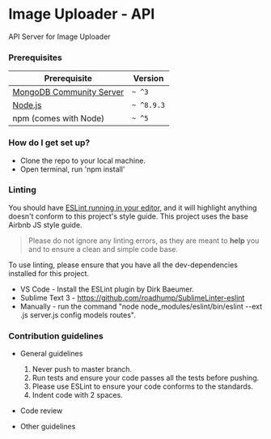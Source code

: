 # Image Uploader - API #

API Server for Image Uploader

### Prerequisites

| Prerequisite                                | Version |
| ------------------------------------------- | ------- |
| [MongoDB Community Server](https://docs.mongodb.com/manual/administration/install-community/) | `~ ^3`  |
| [Node.js](http://nodejs.org)                | `~ ^8.9.3`  |
| npm (comes with Node)                       | `~ ^5`  |

### How do I get set up? ###

* Clone the repo to your local machine.
* Open terminal, run 'npm install'

### Linting ###

You should have [ESLint running in your editor](http://eslint.org/docs/user-guide/integrations.html), and it will highlight anything doesn't conform to this project's style guide. This project uses the base Airbnb JS style guide.

> Please do not ignore any linting errors, as they are meant to **help** you and to ensure a clean and simple code base.

To use linting, please ensure that you have all the dev-dependencies installed for this project.
* VS Code - Install the ESLint plugin by Dirk Baeumer.
* Sublime Text 3 - https://github.com/roadhump/SublimeLinter-eslint
* Manually - run the command "node node_modules/eslint/bin/eslint --ext .js server.js config models routes".

### Contribution guidelines ###

* General guidelines
  1. Never push to master branch.
  2. Run tests and ensure your code passes all the tests before pushing.
  3. Please use ESLint to ensure your code conforms to the standards.
  4. Indent code with 2 spaces.

* Code review
* Other guidelines